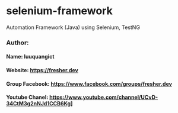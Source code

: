 # selenium-framework
Automation Framework (Java) using Selenium, TestNG

### Author: 
#### Name: luuquangict
#### Website: https://fresher.dev
#### Group Facebook: https://www.facebook.com/groups/fresher.dev
#### Youtube Chanel: https://www.youtube.com/channel/UCvD-34CtM3g2nNJd1CCB6Kg]
